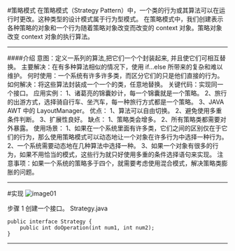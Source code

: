 #策略模式
	在策略模式（Strategy Pattern）中，一个类的行为或其算法可以在运行时更改。这种类型的设计模式属于行为型模式。
	在策略模式中，我们创建表示各种策略的对象和一个行为随着策略对象改变而改变的 context 对象。策略对象改变 context 对象的执行算法。
________________________________________________________________________________________
####介绍
	意图：定义一系列的算法,把它们一个个封装起来, 并且使它们可相互替换。
	主要解决：在有多种算法相似的情况下，使用 if...else 所带来的复杂和难以维护。
	何时使用：一个系统有许多许多类，而区分它们的只是他们直接的行为。
	如何解决：将这些算法封装成一个一个的类，任意地替换。
	关键代码：实现同一个接口。
	应用实例： 1、诸葛亮的锦囊妙计，每一个锦囊就是一个策略。 2、旅行的出游方式，选择骑自行车、坐汽车，每一种旅行方式都是一个策略。 3、JAVA AWT 中的 LayoutManager。
	优点： 1、算法可以自由切换。 2、避免使用多重条件判断。 3、扩展性良好。
	缺点： 1、策略类会增多。 2、所有策略类都需要对外暴露。
	使用场景： 1、如果在一个系统里面有许多类，它们之间的区别仅在于它们的行为，那么使用策略模式可以动态地让一个对象在许多行为中选择一种行为。 2、一个系统需要动态地在几种算法中选择一种。 3、如果一个对象有很多的行为，如果不用恰当的模式，这些行为就只好使用多重的条件选择语句来实现。
	注意事项：如果一个系统的策略多于四个，就需要考虑使用混合模式，解决策略类膨胀的问题。
____________________________________________________________________________
#实现
![image01](http://www.runoob.com/wp-content/uploads/2014/08/strategy_pattern_uml_diagram.jpg)

步骤 1
创建一个接口。
Strategy.java

	public interface Strategy { 
		public int doOperation(int num1, int num2);
	}

______________________________________________________ 